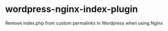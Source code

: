 wordpress-nginx-index-plugin
============================

Remove index.php from custom permalinks in Wordpress when using Nginx
